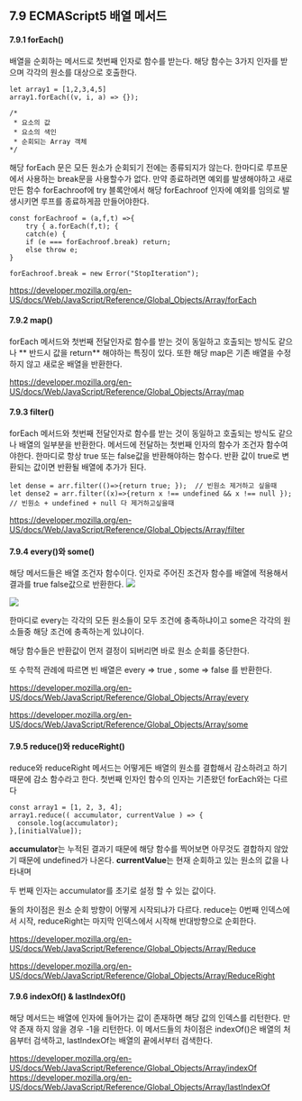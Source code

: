## 7.9 ECMAScript5 배열 메서드

#### 7.9.1 forEach()

배열을 순회하는 메서드로 첫번째 인자로 함수를 받는다.
해당 함수는 3가지 인자를 받으며 각각의 원소를 대상으로 호출한다.

```
let array1 = [1,2,3,4,5]
array1.forEach((v, i, a) => {});

/*
 * 요소의 값
 * 요소의 색인
 * 순회되는 Array 객체
*/
```

해당 forEach 문은 모든 원소가 순회되기 전에는 종류되지가 않는다.
한마디로 루프문에서 사용하는 break문을 사용할수가 없다.
만약 종료하려면 예외를 발생해야하고 새로 만든 함수 forEachroof에 try 블록안에서 해당 forEachroof 인자에 예외를 임의로 발생시키면 루프를 종료하게끔 만들어야한다.

```
const forEachroof = (a,f,t) =>{
	try { a.forEach(f,t); {
    catch(e) {
    if (e === forEachroof.break) return;
    else throw e;
}

forEachroof.break = new Error("StopIteration");
```

https://developer.mozilla.org/en-US/docs/Web/JavaScript/Reference/Global_Objects/Array/forEach

#### 7.9.2 map()

forEach 메서드와 첫번째 전달인자로 함수를 받는 것이 동일하고 호출되는 방식도 같으나 ** 반드시 값을 return** 해야하는 특징이 있다.
또한 해당 map은 기존 배열을 수정하지 않고 새로운 배열을 반환한다.

https://developer.mozilla.org/en-US/docs/Web/JavaScript/Reference/Global_Objects/Array/map

#### 7.9.3 filter()

forEach 메서드와 첫번째 전달인자로 함수를 받는 것이 동일하고 호출되는 방식도 같으나 배열의 일부분을 반환한다.
메서드에 전달하는 첫번째 인자의 함수가 조건자 함수여야한다. 한마디로 항상 true 또는 false값을 반환해야하는 함수다.
반환 값이 true로 변환되는 값이면 반환될 배열에 추가가 된다.

```
let dense = arr.filter(()=>{return true; });  // 빈원소 제거하고 싶을때
let dense2 = arr.filter((x)=>{return x !== undefined && x !== null });
// 빈원소 + undefined + null 다 제거하고싶을때

```

https://developer.mozilla.org/en-US/docs/Web/JavaScript/Reference/Global_Objects/Array/filter

#### 7.9.4 every()와 some()

해당 메서드들은 배열 조건자 함수이다.
인자로 주어진 조건자 함수를 배열에 적용해서 결과를 true false값으로 반환한다.
![](https://images.velog.io/images/dear_sopi9211/post/85617afd-39bb-45fb-8b95-046ced0edd01/%E1%84%89%E1%85%B3%E1%84%8F%E1%85%B3%E1%84%85%E1%85%B5%E1%86%AB%E1%84%89%E1%85%A3%E1%86%BA%202020-11-05%20%E1%84%8B%E1%85%A9%E1%84%92%E1%85%AE%204.35.53.png)

![](https://images.velog.io/images/dear_sopi9211/post/2f851bf5-03eb-4ac2-ba27-632e37336141/%E1%84%89%E1%85%B3%E1%84%8F%E1%85%B3%E1%84%85%E1%85%B5%E1%86%AB%E1%84%89%E1%85%A3%E1%86%BA%202020-11-05%20%E1%84%8B%E1%85%A9%E1%84%92%E1%85%AE%204.36.26.png)

한마디로 every는 각각의 모든 원소들이 모두 조건에 충족하냐이고
some은 각각의 원소들중 해당 조건에 충족하는게 있냐이다.

해당 함수들은 반환값이 먼저 결정이 되버리면 바로 원소 순회를 중단한다.

또 수학적 관례에 따르면 빈 배열은 every => true , some => false 를 반환한다.

https://developer.mozilla.org/en-US/docs/Web/JavaScript/Reference/Global_Objects/Array/every

https://developer.mozilla.org/en-US/docs/Web/JavaScript/Reference/Global_Objects/Array/some

#### 7.9.5 reduce()와 reduceRight()

reduce와 reduceRight 메서드는 어떻게든 배열의 원소를 결합해서 감소하려고 하기때문에 감소 함수라고 한다.
첫번째 인자인 함수의 인자는 기존왔던 forEach와는 다르다

```
const array1 = [1, 2, 3, 4];
array1.reduce(( accumulator, currentValue ) => {
  console.log(accumulator);
},[initialValue]);
```

**accumulator**는 누적된 결과기 때문에 해당 함수를 찍어보면 아무것도 결합하지 않았기 때문에 undefined가 나온다.
**currentValue**는 현재 순회하고 있는 원소의 값을 나타내며

두 번째 인자는 accumulator를 초기로 설정 할 수 있는 값이다.

둘의 차이점은 원소 순회 방향이 어떻게 시작되냐가 다르다.
reduce는 0번째 인덱스에서 시작, reduceRight는 마지막 인덱스에서 시작해 반대방향으로 순회한다.

https://developer.mozilla.org/en-US/docs/Web/JavaScript/Reference/Global_Objects/Array/Reduce

https://developer.mozilla.org/en-US/docs/Web/JavaScript/Reference/Global_Objects/Array/ReduceRight

#### 7.9.6 indexOf() & lastIndexOf()

해당 메서드는 배열에 인자에 들어가는 값이 존재하면 해당 값의 인덱스를 리턴한다.
만약 존재 하지 않을 경우 -1을 리턴한다.
이 메서드들의 차이점은 indexOf()은 배열의 처음부터 검색하고, lastIndexOf는 배열의 끝에서부터 검색한다.

https://developer.mozilla.org/en-US/docs/Web/JavaScript/Reference/Global_Objects/Array/indexOf
https://developer.mozilla.org/en-US/docs/Web/JavaScript/Reference/Global_Objects/Array/lastIndexOf
